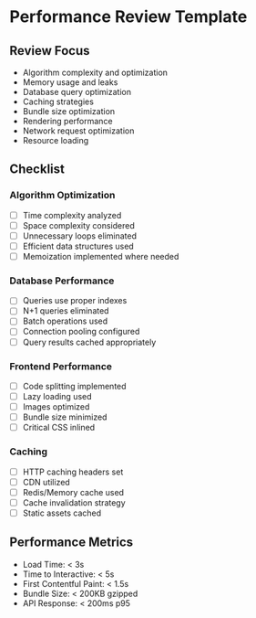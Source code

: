# Performance Review Template

## Review Focus
- Algorithm complexity and optimization
- Memory usage and leaks
- Database query optimization
- Caching strategies
- Bundle size optimization
- Rendering performance
- Network request optimization
- Resource loading

## Checklist

### Algorithm Optimization
- [ ] Time complexity analyzed
- [ ] Space complexity considered
- [ ] Unnecessary loops eliminated
- [ ] Efficient data structures used
- [ ] Memoization implemented where needed

### Database Performance
- [ ] Queries use proper indexes
- [ ] N+1 queries eliminated
- [ ] Batch operations used
- [ ] Connection pooling configured
- [ ] Query results cached appropriately

### Frontend Performance
- [ ] Code splitting implemented
- [ ] Lazy loading used
- [ ] Images optimized
- [ ] Bundle size minimized
- [ ] Critical CSS inlined

### Caching
- [ ] HTTP caching headers set
- [ ] CDN utilized
- [ ] Redis/Memory cache used
- [ ] Cache invalidation strategy
- [ ] Static assets cached

## Performance Metrics
- Load Time: < 3s
- Time to Interactive: < 5s
- First Contentful Paint: < 1.5s
- Bundle Size: < 200KB gzipped
- API Response: < 200ms p95